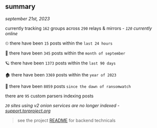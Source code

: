 
## summary
_september 21st, 2023_

currently tracking `162` groups across `290` relays & mirrors - _`120` currently online_

⏲ there have been `15` posts within the `last 24 hours`

🦈 there have been `345` posts within the `month of september`

🪐 there have been `1373` posts within the `last 90 days`

🏚 there have been `3369` posts within the `year of 2023`

🦕 there have been `8059` posts `since the dawn of ransomwatch`

there are `95` custom parsers indexing posts

_`20` sites using v2 onion services are no longer indexed - [support.torproject.org](https://support.torproject.org/onionservices/v2-deprecation/)_

> see the project [README](https://github.com/joshhighet/ransomwatch#ransomwatch--) for backend technicals
